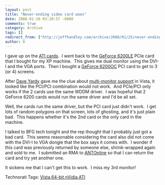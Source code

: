 ```yaml
---
layout: post
title: "Never-ending video card woes"
date: 2008-01-26 03:20:57 -0800
comments: true
category: Archive
tags: []
redirect_from: ["http://jeffhandley.com/archive/2008/01/25/never-ending-video-card-woes.aspx"].aspx
author: 0
---
```

<!-- more -->
<p>I gave up on the <a href="http://www.visiontek.com/products/cards/pro_series/9250_dms59.html" target="_blank">ATI cards</a>.  I went back to the <a href="http://www.bfgtech.com/3dfuzion/cards_6200LE_pcie_128.asp" target="_blank">GeForce 6200LE</a> PCIe card that I bought for my XP machine.  This gives me dual monitor using the DVI-I and the VGA ports.  Then I bought a <a href="http://www.bfgtech.com/bfgr62256ocp.aspx" target="_blank">GeForce 6200OC</a> PCI card to get to 3 (or 4) screens.</p>  <p>After <a href="http://dyardy.spaces.live.com/default.aspx" target="_blank">Dave Yardy</a> gave me the clue about <a href="http://blog.jeffhandley.com/archive/2008/01/12/multi-monitor-support---a-new-clue.aspx" target="_blank">multi-monitor support</a> in Vista, it looked like the PCI/PCI combination would not work.  And PCIe/PCI only works if the 2 cards use the same WDDM driver.  I was hopeful that 2 GeForce 6200 cards would run the same driver and I'd be all set.</p>  <p>Well, the cards run the same driver, but the PCI card just didn't work.  I get lots of random polygons on that screen, lots of ghosting, and it's just plain bad.  This happens whether it's the 2nd card or the only card in the machine.</p>  <p>I talked to BFG tech tonight and the rep thought that I probably just got a bad card.  This seems reasonable considering the card also did not come with the DVI-I to VGA dongle that the box says it comes with.  I wonder if this card was previously returned by someone else, shrink-wrapped again and sold to me.  I submitted an RMA to <a href="http://www.antonline.com" target="_blank">ANTOnline</a> so that I can return the card and try yet another one.</p>  <p>It sickens me that I can't get this to work.  I miss my 3rd monitor!</p>  <div class="wlWriterSmartContent" id="scid:0767317B-992E-4b12-91E0-4F059A8CECA8:6cf7b141-055a-4d69-aea9-a633743c1461" style="padding-right: 0px; display: inline; padding-left: 0px; padding-bottom: 0px; margin: 0px; padding-top: 0px">Technorati Tags: <a href="http://technorati.com/tags/Vista" rel="tag">Vista</a>,<a href="http://technorati.com/tags/64-bit" rel="tag">64-bit</a>,<a href="http://technorati.com/tags/nVidia" rel="tag">nVidia</a>,<a href="http://technorati.com/tags/ATI" rel="tag">ATI</a></div>

